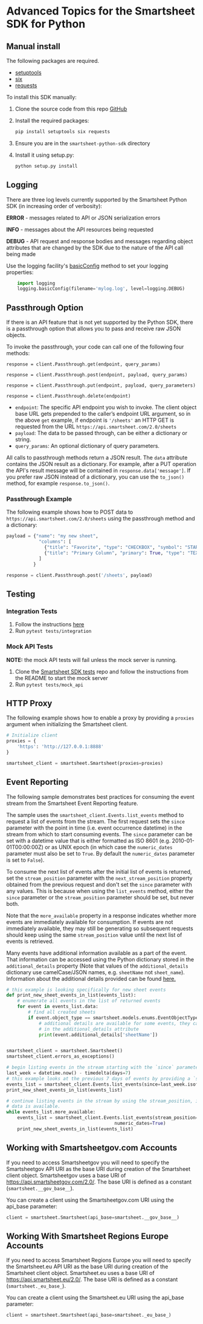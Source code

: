 # Advanced Topics for the Smartsheet SDK for Python

## Manual install

The following packages are required.

* [setuptools](https://pypi.org/project/setuptools/)
* [six](https://pypi.python.org/pypi/six)
* [requests](https://pypi.python.org/pypi/requests)

To install this SDK manually:

1. Clone the source code from this repo [GitHub](https://github.com/smartsheet-python-sdk)
2. Install the required packages:

   ```bash
   pip install setuptools six requests
   ```

3. Ensure you are in the `smartsheet-python-sdk` directory
4. Install it using setup.py:

   ```bash
   python setup.py install
   ```

## Logging

There are three log levels currently supported by the Smartsheet Python SDK (in increasing order of verbosity):

**ERROR** - messages related to API or JSON serialization errors

**INFO** - messages about the API resources being requested

**DEBUG** - API request and response bodies and messages regarding object attributes that are changed by the SDK due to the nature of the API call being made

Use the logging facility's [basicConfig](https://docs.python.org/2/library/logging.html#logging.basicConfig) method to set your logging properties:

```python
    import logging
    logging.basicConfig(filename='mylog.log', level=logging.DEBUG)
```

## Passthrough Option

If there is an API feature that is not yet supported by the Python SDK, there is a passthrough option that allows you to pass and receive raw JSON objects.

To invoke the passthrough, your code can call one of the following four methods:

`response = client.Passthrough.get(endpoint, query_params)`

`response = client.Passthrough.post(endpoint, payload, query_params)`

`response = client.Passthrough.put(endpoint, payload, query_parameters)`

`response = client.Passthrough.delete(endpoint)`

* `endpoint`: The specific API endpoint you wish to invoke. The client object base URL gets prepended to the caller’s endpoint URL argument, so in the above `get` example, if endpoint is `'/sheets'` an HTTP GET is requested from the URL `https://api.smartsheet.com/2.0/sheets`
* `payload`: The data to be passed through, can be either a dictionary or string.
* `query_params`: An optional dictionary of query parameters.

All calls to passthrough methods return a JSON result. The `data` attribute contains the JSON result as a dictionary. For example, after a PUT operation the API's result message will be contained in `response.data['message']`. If you prefer raw JSON instead of a dictionary, you can use the `to_json()` method, for example `response.to_json()`.

### Passthrough Example

The following example shows how to POST data to `https://api.smartsheet.com/2.0/sheets` using the passthrough method and a dictionary:

```python
payload = {"name": "my new sheet",
            "columns": [
              {"title": "Favorite", "type": "CHECKBOX", "symbol": "STAR"},
              {"title": "Primary Column", "primary": True, "type": "TEXT_NUMBER"}
            ]
          }

response = client.Passthrough.post('/sheets', payload)
```

## Testing

### Integration Tests

1. Follow the instructions [here](tests/integration/README.md)
2. Run `pytest tests/integration`

### Mock API Tests

**NOTE:** the mock API tests will fail unless the mock server is running.

1. Clone the [Smartsheet SDK tests](https://github.com/smartsheet-platform/smartsheet-sdk-tests) repo and follow the instructions from the README to start the mock server
2. Run `pytest tests/mock_api`

## HTTP Proxy

The following example shows how to enable a proxy by providing a `proxies` argument when initializing the Smartsheet
client.

```python
# Initialize client
proxies = {
    'https': 'http://127.0.0.1:8888'
}

smartsheet_client = smartsheet.Smartsheet(proxies=proxies)
```

## Event Reporting

The following sample demonstrates best practices for consuming the event stream from the Smartsheet Event Reporting
feature.

The sample uses the `smartsheet_client.Events.list_events` method to request a list of events from the stream. The first
request sets the `since` parameter with the point in time (i.e. event occurrence datetime) in the stream from which to
start consuming events. The `since` parameter can be set with a datetime value that is either formatted as ISO 8601
(e.g. 2010-01-01T00:00:00Z) or as UNIX epoch (in which case the `numeric_dates` parameter must also be set to `True`.
By default the `numeric_dates` parameter is set to `False`).

To consume the next list of events after the initial list of events is returned, set the `stream_position` parameter
with the `next_stream_position` property obtained from the previous request and don't set the `since` parameter with
any values. This is because when using the `list_events` method, either the `since` parameter or the `stream_position`
parameter should be set, but never both.

Note that the `more_available` property in a response indicates whether more events are immediately available for
consumption. If events are not immediately available, they may still be generating so subsequent requests should keep
using the same `stream_position` value until the next list of events is retrieved.

Many events have additional information available as a part of the event. That information can be accessed using
the Python dictionary stored in the `additional_details` property (Note that values of the `additional_details`
dictionary use camelCase/JSON names, e.g. `sheetName` not `sheet_name`). Information about the additional details
provided can be found [here.](https://smartsheet.redoc.ly/tag/eventsDescription)

```python
# this example is looking specifically for new sheet events
def print_new_sheet_events_in_list(events_list):
    # enumerate all events in the list of returned events
    for event in events_list.data:
        # find all created sheets
        if event.object_type == smartsheet.models.enums.EventObjectType.SHEET and event.action == smartsheet.models.enums.EventAction.CREATE:
            # additional details are available for some events, they can be accessed as a Python dictionary
            # in the additional_details attribute
            print(event.additional_details['sheetName'])


smartsheet_client = smartsheet.Smartsheet()
smartsheet_client.errors_as_exceptions()

# begin listing events in the stream starting with the `since` parameter
last_week = datetime.now() - timedelta(days=7)
# this example looks at the previous 7 days of events by providing a `since` argument set to last week's date in ISO format
events_list = smartsheet_client.Events.list_events(since=last_week.isoformat(), max_count=1000)
print_new_sheet_events_in_list(events_list)

# continue listing events in the stream by using the stream_position, if the previous response indicates that more 
# data is available.
while events_list.more_available:
    events_list = smartsheet_client.Events.list_events(stream_position=events_list.next_stream_position, max_count=10000,
                                        numeric_dates=True)
    print_new_sheet_events_in_list(events_list)
```

## Working with Smartsheetgov.com Accounts

If you need to access Smartsheetgov you will need to specify the Smartsheetgov API URI as the base URI during creation
of the Smartsheet client object. Smartsheetgov uses a base URI of <https://api.smartsheetgov.com/2.0/>. The base URI is
defined as a constant (`smartsheet.__gov_base__`).

You can create a client using the Smartsheetgov.com URI using the api_base parameter:

```python
client = smartsheet.Smartsheet(api_base=smartsheet.__gov_base__)
```

## Working With Smartsheet Regions Europe Accounts

If you need to access Smartsheet Regions Europe you will need to specify the Smartsheet.eu API URI as the base URI during creation of the Smartsheet client object. Smartsheet.eu uses a base URI of <https://api.smartsheet.eu/2.0/>. The base URI is defined as a constant (`smartsheet._eu_base_`).

You can create a client using the Smartsheet.eu URI using the api_base parameter:

```python
client = smartsheet.Smartsheet(api_base=smartsheet._eu_base_)
```
